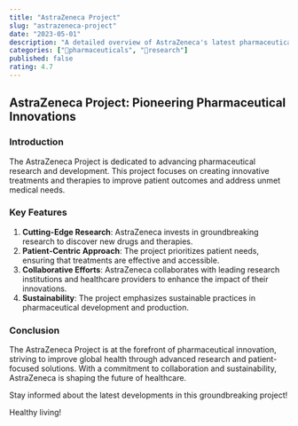 ```yaml
---
title: "AstraZeneca Project"
slug: "astrazeneca-project"
date: "2023-05-01"
description: "A detailed overview of AstraZeneca's latest pharmaceutical innovations."
categories: ["💊pharmaceuticals", "🔬research"]
published: false
rating: 4.7
---
```


## AstraZeneca Project: Pioneering Pharmaceutical Innovations

### Introduction

The AstraZeneca Project is dedicated to advancing pharmaceutical research and development. This project focuses on creating innovative treatments and therapies to improve patient outcomes and address unmet medical needs.

### Key Features

1. **Cutting-Edge Research**: AstraZeneca invests in groundbreaking research to discover new drugs and therapies.
2. **Patient-Centric Approach**: The project prioritizes patient needs, ensuring that treatments are effective and accessible.
3. **Collaborative Efforts**: AstraZeneca collaborates with leading research institutions and healthcare providers to enhance the impact of their innovations.
4. **Sustainability**: The project emphasizes sustainable practices in pharmaceutical development and production.

### Conclusion

The AstraZeneca Project is at the forefront of pharmaceutical innovation, striving to improve global health through advanced research and patient-focused solutions. With a commitment to collaboration and sustainability, AstraZeneca is shaping the future of healthcare.

Stay informed about the latest developments in this groundbreaking project!

Healthy living!
